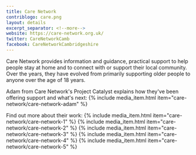 ```yaml
---
title: Care Network
contriblogo: care.png
layout: details
excerpt_separator: <!--more-->
website: https://care-network.org.uk/
twitter: CareNetworkCamb
facebook: CareNetworkCambridgeshire
---
```

Care Network provides information and guidance, practical support to help people stay at home and to connect with or support their local community. Over the years, they have evolved from primarily supporting older people to anyone over the age of 18 years.
<!--more-->

Adam from Care Network's Project Catalyst explains how they've been offering support and what's next:
{% include media_item.html item="care-network/care-network-adam" %}

Find out more about their work:
{% include media_item.html item="care-network/care-network-1" %}
{% include media_item.html item="care-network/care-network-2" %}
{% include media_item.html item="care-network/care-network-3" %}
{% include media_item.html item="care-network/care-network-4" %}
{% include media_item.html item="care-network/care-network-5" %}